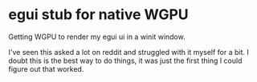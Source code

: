 # egui stub for native WGPU

Getting WGPU to render my egui ui in a winit window.

I've seen this asked a lot on reddit and struggled with it myself for a bit. I doubt this is the best way to do things, it was just the first thing I could figure out that worked.

